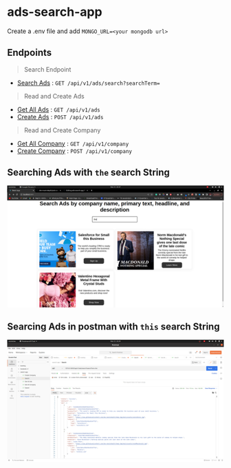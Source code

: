 # ads-search-app



Create a .env file and add `MONGO_URL=<your mongodb url>` 

##  Endpoints 

> Search Endpoint
* [Search Ads]() : `GET /api/v1/ads/search?searchTerm=`

> Read and Create Ads
* [Get All Ads]() : `GET /api/v1/ads`
* [Create Ads]() : `POST /api/v1/ads`

> Read and Create Company
* [Get All Company]() : `GET /api/v1/company`
* [Create Company]() : `POST /api/v1/company`

 ## Searching Ads with `the` search String
![Searching Ads with `this` search string](./client/assets/query.png)

## Searcing Ads in postman with `this` search String
![Querying Adsin postman with `this` search string](./client/assets/postman.png)


